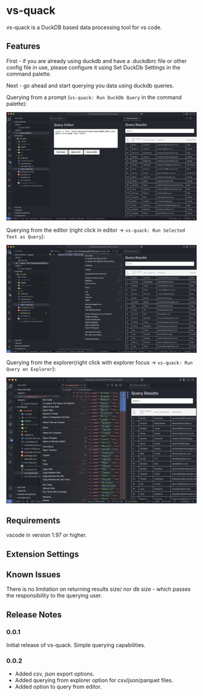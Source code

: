 # vs-quack

vs-quack is a DuckDB based data processing tool for vs code.

## Features

First - if you are already using duckdb and have a .duckdbrc file or other config file in use, please configure it using Set DuckDb Settings in the command palette.

Next - go ahead and start querying you data using duckdb queries.

Querying from a prompt (`vs-quack: Run DuckDb Query` in the command palette):

![alt text](images/query_example.png)

Querying from the editor (right click in editor -> `vs-quack: Run Selected Text as Query`):

![alt text](images/query_from_editor_example.png)

Querying from the explorer(right click with explorer focus -> `vs-quack: Run Query on Explorer`):

![alt text](images/query_from_file_in_explorer.png)

## Requirements

vscode in version 1.97 or higher.

## Extension Settings

## Known Issues

There is no limitation on returning results size/ nor db size - which passes the responsibility to the querying user.

## Release Notes

### 0.0.1

Initial release of vs-quack. Simple querying capabilities.

### 0.0.2

* Added csv, json export options. 
* Added querying from explorer option for csv/json/parquet files.
* Added option to query from editor.
